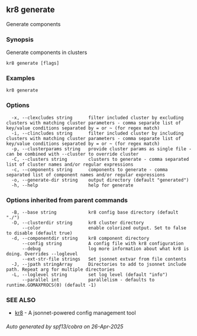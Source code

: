 ## kr8 generate

Generate components

### Synopsis

Generate components in clusters

```
kr8 generate [flags]
```

### Examples

```
kr8 generate
```

### Options

```
  -x, --clexcludes string      filter included cluster by excluding clusters with matching cluster parameters - comma separate list of key/value conditions separated by = or ~ (for regex match)
  -i, --clincludes string      filter included cluster by including clusters with matching cluster parameters - comma separate list of key/value conditions separated by = or ~ (for regex match)
  -p, --clusterparams string   provide cluster params as single file - can be combined with --cluster to override cluster
  -C, --clusters string        clusters to generate - comma separated list of cluster names and/or regular expressions 
  -c, --components string      components to generate - comma separated list of component names and/or regular expressions
  -o, --generate-dir string    output directory (default "generated")
  -h, --help                   help for generate
```

### Options inherited from parent commands

```
  -B, --base string            kr8 config base directory (default "./")
  -D, --clusterdir string      kr8 cluster directory
      --color                  enable colorized output. Set to false to disable (default true)
  -d, --componentdir string    kr8 component directory
      --config string          A config file with kr8 configuration
      --debug                  log more information about what kr8 is doing. Overrides --loglevel
      --ext-str-file strings   Set jsonnet extvar from file contents
  -J, --jpath stringArray      Directories to add to jsonnet include path. Repeat arg for multiple directories
  -L, --loglevel string        set log level (default "info")
      --parallel int           parallelism - defaults to runtime.GOMAXPROCS(0) (default -1)
```

### SEE ALSO

* [kr8](kr8.md)	 - A jsonnet-powered config management tool

###### Auto generated by spf13/cobra on 26-Apr-2025
